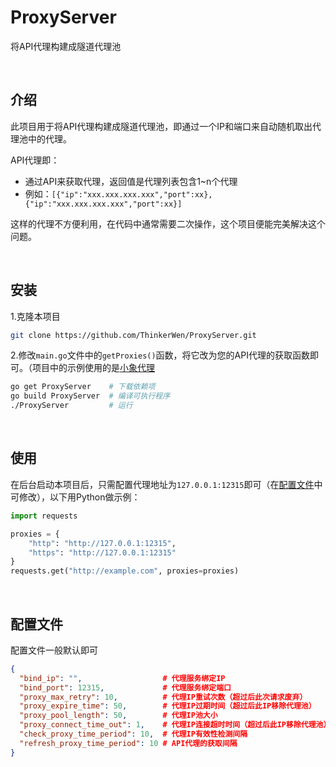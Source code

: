 # ProxyServer

将API代理构建成隧道代理池

<br>

## 介绍
此项目用于将API代理构建成隧道代理池，即通过一个IP和端口来自动随机取出代理池中的代理。

API代理即：
* 通过API来获取代理，返回值是代理列表包含1~n个代理
* 例如：`[{"ip":"xxx.xxx.xxx.xxx","port":xx},{"ip":"xxx.xxx.xxx.xxx","port":xx}]`

这样的代理不方便利用，在代码中通常需要二次操作，这个项目便能完美解决这个问题。

<br>

## 安装
1.克隆本项目
```bash
git clone https://github.com/ThinkerWen/ProxyServer.git
```
2.修改`main.go`文件中的`getProxies()`函数，将它改为您的API代理的获取函数即可。（项目中的示例使用的是[小象代理](https://www.xiaoxiangdaili.com/)

```bash
go get ProxyServer    # 下载依赖项
go build ProxyServer  # 编译可执行程序
./ProxyServer         # 运行
```

<br>

## 使用
在后台启动本项目后，只需配置代理地址为`127.0.0.1:12315`即可（在[配置文件](#配置文件)中可修改），以下用Python做示例：
```python
import requests

proxies = {
    "http": "http://127.0.0.1:12315",
    "https": "http://127.0.0.1:12315"
}
requests.get("http://example.com", proxies=proxies)
```

<br>

## 配置文件
配置文件一般默认即可
```json
{
  "bind_ip": "",                  # 代理服务绑定IP
  "bind_port": 12315,             # 代理服务绑定端口
  "proxy_max_retry": 10,          # 代理IP重试次数（超过后此次请求废弃）
  "proxy_expire_time": 50,        # 代理IP过期时间（超过后此IP移除代理池）
  "proxy_pool_length": 50,        # 代理IP池大小
  "proxy_connect_time_out": 1,    # 代理IP连接超时时间（超过后此IP移除代理池）
  "check_proxy_time_period": 10,  # 代理IP有效性检测间隔
  "refresh_proxy_time_period": 10 # API代理的获取间隔
}
```